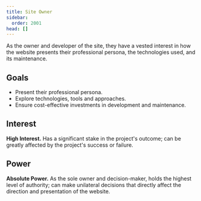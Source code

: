 ```yaml
---
title: Site Owner
sidebar:
  order: 2001
head: []
---
```


As the owner and developer of the site, they have a vested interest in how the website presents their professional persona, the technologies used, and its maintenance.

## Goals

- Present their professional persona.
- Explore technologies, tools and approaches.
- Ensure cost-effective investments in development and maintenance.

## Interest

**High Interest.** Has a significant stake in the project's outcome; can be greatly affected by the project's success or failure.

## Power

**Absolute Power.** As the sole owner and decision-maker, holds the highest level of authority; can make unilateral decisions that directly affect the direction and presentation of the website.
